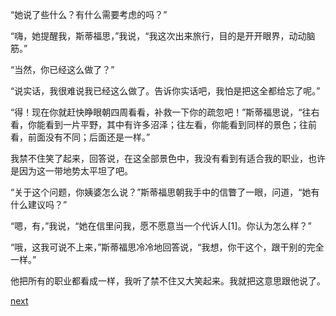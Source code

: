 
“她说了些什么？有什么需要考虑的吗？”

“嗨，她提醒我，斯蒂福思，”我说，“我这次出来旅行，目的是开开眼界，动动脑筋。”

“当然，你已经这么做了？”

“说实话，我很难说我已经这么做了。告诉你实话吧，我怕是把这全都给忘了呢。”

“得！现在你就赶快睁眼朝四周看看，补救一下你的疏忽吧！”斯蒂福思说，“往右看，你能看到一片平野，其中有许多沼泽；往左看，你能看到同样的景色；往前看，前面没有不同；后面还是一样。”

我禁不住笑了起来，回答说，在这全部景色中，我没有看到有适合我的职业，也许是因为这一带地势太平坦了吧。

“关于这个问题，你姨婆怎么说？”斯蒂福思朝我手中的信瞥了一眼，问道，“她有什么建议吗？”

“嗯，有，”我说，“她在信里问我，愿不愿意当一个代诉人[1]。你认为怎么样？”

“哦，这我可说不上来，”斯蒂福思冷冷地回答说，“我想，你干这个，跟干别的完全一样。”

他把所有的职业都看成一样，我听了禁不住又大笑起来。我就把这意思跟他说了。

[next](page311)